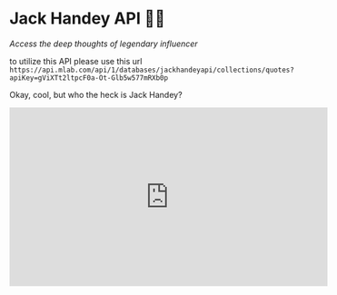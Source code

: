 # Jack Handey API 🙇💭
*Access the deep thoughts of legendary influencer*

to utilize this API please use this url
```https://api.mlab.com/api/1/databases/jackhandeyapi/collections/quotes?apiKey=gViXTt2ltpcF0a-Ot-Glb5w577mRXb0p```

Okay, cool, but who the heck is Jack Handey?
<iframe width="560" height="315" src="https://www.youtube.com/embed/8ax96iVmTCI?list=PLfpbZvWz5uKsMnGlsoDUnXjn_TfrGBJKO" frameborder="0" allowfullscreen></iframe>
